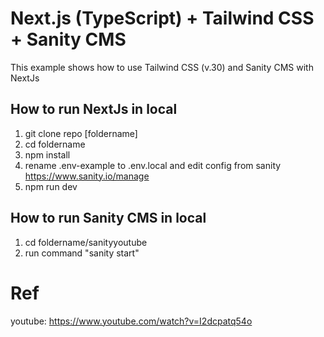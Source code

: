 # Next.js (TypeScript) + Tailwind CSS + Sanity CMS

This example shows how to use Tailwind CSS (v.30) and Sanity CMS with NextJs

## How to run NextJs in local
1. git clone repo [foldername]
2. cd foldername
3. npm install
4. rename .env-example to .env.local and edit config from sanity https://www.sanity.io/manage 
5. npm run dev

## How to run Sanity CMS in local
1. cd foldername/sanityyoutube
2. run command "sanity start"


# Ref
youtube: https://www.youtube.com/watch?v=I2dcpatq54o
